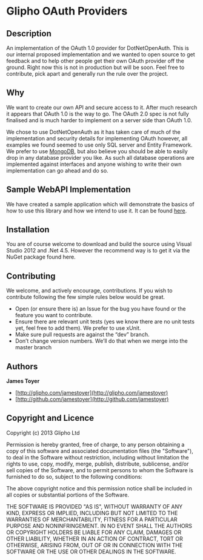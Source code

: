 # Glipho OAuth Providers## DescriptionAn implementation of the OAuth 1.0 provider for DotNetOpenAuth. This is our internal proposed implementation and we wanted to open source to get feedback and to help other people get their own OAuth provider off the ground. Right now this is not in production but will be soon. Feel free to contribute, pick apart and generally run the rule over the project.## WhyWe want to create our own API and secure access to it. After much research it appears that OAuth 1.0 is the way to go. The OAuth 2.0 spec is not fully finalised and is much harder to implement on a server side than OAuth 1.0. We chose to use DotNetOpenAuth as it has taken care of much of the implementation and security details for implementing OAuth however, all examples we found seemed to use only SQL server and Entity Framework. We prefer to use [MongoDB](http://mongodb.org), but also believe you should be able to easily drop in any database provider you like. As such all database operations are implemented against interfaces and anyone wishing to write their own implementation can go ahead and do so.## Sample WebAPI ImplementationWe have created a sample application which will demonstrate the basics of how to use this library and how we intend to use it. It can be found [here](https://github.com/Glipho/oauth-provider-webapi-sample).## InstallationYou are of course welcome to download and build the source using Visual Studio 2012 and .Net 4.5. However the recommend way is to get it via the NuGet package found here.## ContributingWe welcome, and actively encourage, contributions. If you wish to contribute following the few simple rules below would be great.- Open (or ensure there is) an Issue for the bug you have found or the feature you want to contribute.- Ensure there are relevant unit tests (yes we know there are no unit tests yet, feel free to add them). We prefer to use xUnit.- Make sure pull requests are against the “dev” branch.- Don’t change version numbers. We’ll do that when we merge into the master branch## Authors**James Toyer**- [http://glipho.com/jamestoyer](http://glipho.com/jamestoyer)- [http://github.com/jamestoyer](http://github.com/jamestoyer)## Copyright and LicenceCopyright (c) 2013 Glipho LtdPermission is hereby granted, free of charge, to any person obtaining a copy of this software and associated documentation files (the "Software"), to deal in the Software without restriction, including without limitation the rights to use, copy, modify, merge, publish, distribute, sublicense, and/or sell copies of the Software, and to permit persons to whom the Software is furnished to do so, subject to the following conditions:The above copyright notice and this permission notice shall be included in all copies or substantial portions of the Software.THE SOFTWARE IS PROVIDED "AS IS", WITHOUT WARRANTY OF ANY KIND, EXPRESS OR IMPLIED, INCLUDING BUT NOT LIMITED TO THE WARRANTIES OF MERCHANTABILITY, FITNESS FOR A PARTICULAR PURPOSE AND NONINFRINGEMENT. IN NO EVENT SHALL THE AUTHORS OR COPYRIGHT HOLDERS BE LIABLE FOR ANY CLAIM, DAMAGES OR OTHER LIABILITY, WHETHER IN AN ACTION OF CONTRACT, TORT OR OTHERWISE, ARISING FROM, OUT OF OR IN CONNECTION WITH THE SOFTWARE OR THE USE OR OTHER DEALINGS IN THE SOFTWARE.